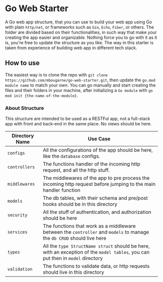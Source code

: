 # Go Web Starter

A Go web app structure, that you can use to build your web app using Go with plain `http/net`, or frameworks such as `Gin`, `Echo`, `Fiber`, or others. The folder are divided based on their functionalities, in such way that make your creating the app easier and organizable. Nothing force you to go with it as it is, you're free to update the structure as you like. The way in this starter is taken from experience of building web app in different tech stack.

## How to use

The easiest way is to clone the repo with `git clone https://github.com/mbougarne/go-web-starter.git`, then update the `go.mod` `module name` to match your own. You can go manually and start creating the files and their folders in your machine, after initializing a `Go module` with `go mod init {the-name-of-the-module}`.

### About Structure

This structure are intended to be used as a RESTFul app, not a full-stack app with front and back-end in the same place. No views should be here.

| Directory Name   | Use Case   |
| --- | --- |
| `configs`    | All the configurations of the app should be here, like the `database` configs.      |
| `controllers`    | The functions handler of the incoming http request, and all the http stuff.    |
| `middlewares`    | The middlewares of the app to pre process the incoming http request before jumping to the main handler function     |
| `models` | The db tables, with their schema and pre/post hooks should be in this directory |
| `security` | All the stuff of authentication, and authorization should be here |
| `services` | The functions that work as a middleware between the `controller` and `models` to manage the `db CRUD` should live here |
| `types` | All the `type StructName struct` should be here, with an exception of the `model tables`, you can put then in `model` directory  |
| `validation` | The functions to validate data, or http requests should live in this directory |
